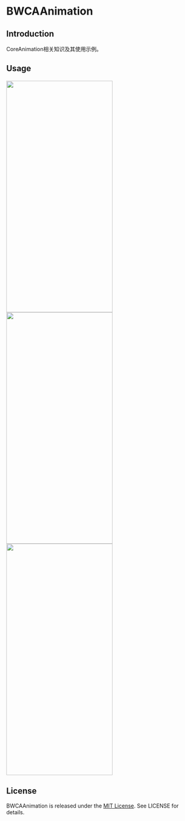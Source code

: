 # BWCAAnimation


## Introduction
CoreAnimation相关知识及其使用示例。


## Usage

#### <a id="> "></a>
<img src="https://github.com/wz15011015github/BWCAAnimation/blob/master/CAAnimation/CAAnimation/Resources/CAAnimation_list.png" width="280" height="608">  <img src="https://github.com/wz15011015github/BWCAAnimation/blob/master/CAAnimation/CAAnimation/Resources/CAAnimation_CABasicAnimation_list.png" width="280" height="608">  <img src="https://github.com/wz15011015github/BWCAAnimation/blob/master/CAAnimation/CAAnimation/Resources/CAAnimation_hint.png" width="280" height="608">


## License
BWCAAnimation is released under the [MIT License](https://github.com/wz15011015github/BTStudio/blob/master/License/MITLicense.html). See LICENSE for details.
